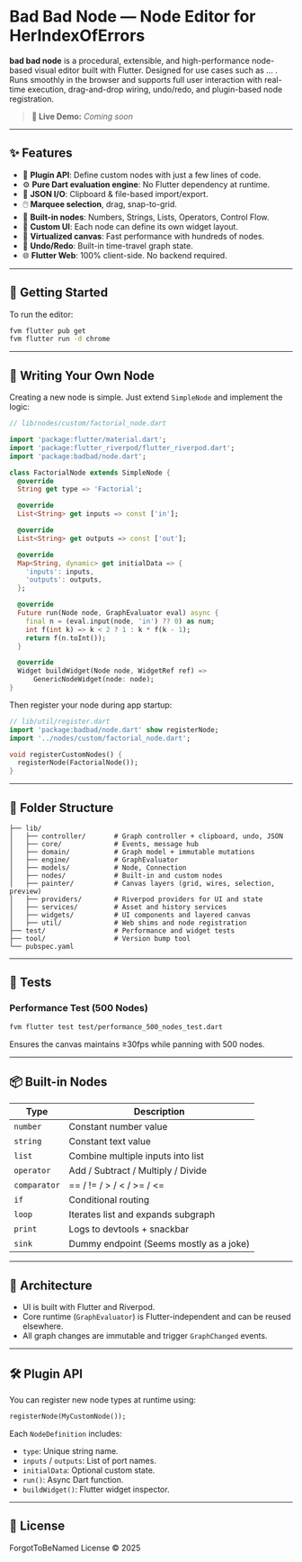 # Bad Bad Node — Node Editor for HerIndexOfErrors

**bad bad node** is a procedural, extensible, and high-performance node-based visual editor built with Flutter. Designed for use cases such as ... .
Runs smoothly in the browser and supports full user interaction with real-time execution, drag-and-drop wiring, undo/redo, and plugin-based node registration.

> **🎯 Live Demo:** _Coming soon_

---

## ✨ Features

- 🔌 **Plugin API**: Define custom nodes with just a few lines of code.
- ⚙️ **Pure Dart evaluation engine**: No Flutter dependency at runtime.
- 💾 **JSON I/O**: Clipboard & file-based import/export.
- 🖱️ **Marquee selection**, drag, snap-to-grid.
- 🧠 **Built-in nodes**: Numbers, Strings, Lists, Operators, Control Flow.
- 🧩 **Custom UI**: Each node can define its own widget layout.
- 🎨 **Virtualized canvas**: Fast performance with hundreds of nodes.
- 🧱 **Undo/Redo**: Built-in time-travel graph state.
- 🌐 **Flutter Web**: 100% client-side. No backend required.

---

## 🚀 Getting Started

To run the editor:

```bash
fvm flutter pub get
fvm flutter run -d chrome
```

---

## 🧩 Writing Your Own Node

Creating a new node is simple. Just extend `SimpleNode` and implement the logic:

```dart
// lib/nodes/custom/factorial_node.dart

import 'package:flutter/material.dart';
import 'package:flutter_riverpod/flutter_riverpod.dart';
import 'package:badbad/node.dart';

class FactorialNode extends SimpleNode {
  @override
  String get type => 'Factorial';

  @override
  List<String> get inputs => const ['in'];

  @override
  List<String> get outputs => const ['out'];

  @override
  Map<String, dynamic> get initialData => {
    'inputs': inputs,
    'outputs': outputs,
  };

  @override
  Future run(Node node, GraphEvaluator eval) async {
    final n = (eval.input(node, 'in') ?? 0) as num;
    int f(int k) => k < 2 ? 1 : k * f(k - 1);
    return f(n.toInt());
  }

  @override
  Widget buildWidget(Node node, WidgetRef ref) =>
      GenericNodeWidget(node: node);
}
```

Then register your node during app startup:

```dart
// lib/util/register.dart
import 'package:badbad/node.dart' show registerNode;
import '../nodes/custom/factorial_node.dart';

void registerCustomNodes() {
  registerNode(FactorialNode());
}
```

---

## 📂 Folder Structure

```
├── lib/
│   ├── controller/       # Graph controller + clipboard, undo, JSON
│   ├── core/             # Events, message hub
│   ├── domain/           # Graph model + immutable mutations
│   ├── engine/           # GraphEvaluator
│   ├── models/           # Node, Connection
│   ├── nodes/            # Built-in and custom nodes
│   ├── painter/          # Canvas layers (grid, wires, selection, preview)
│   ├── providers/        # Riverpod providers for UI and state
│   ├── services/         # Asset and history services
│   ├── widgets/          # UI components and layered canvas
│   ├── util/             # Web shims and node registration
├── test/                 # Performance and widget tests
├── tool/                 # Version bump tool
└── pubspec.yaml
```

---

## 🧪 Tests

### Performance Test (500 Nodes)

```bash
fvm flutter test test/performance_500_nodes_test.dart
```

Ensures the canvas maintains ≥30fps while panning with 500 nodes.

---

## 📦 Built-in Nodes

|    Type    |              Description                |
|------------|-----------------------------------------|
| `number`   | Constant number value                   |
| `string`   | Constant text value                     |
| `list`     | Combine multiple inputs into list       |
| `operator` | Add / Subtract / Multiply / Divide      |
| `comparator` | == / != / > / < / >= / <=             |
| `if`       | Conditional routing                     |
| `loop`     | Iterates list and expands subgraph      |
| `print`    | Logs to devtools + snackbar             |
| `sink`     | Dummy endpoint (Seems mostly as a joke) |

---

## 🧠 Architecture

- UI is built with Flutter and Riverpod.
- Core runtime (`GraphEvaluator`) is Flutter-independent and can be reused elsewhere.
- All graph changes are immutable and trigger `GraphChanged` events.

---

## 🛠️ Plugin API

You can register new node types at runtime using:

```dart
registerNode(MyCustomNode());
```

Each `NodeDefinition` includes:
- `type`: Unique string name.
- `inputs` / `outputs`: List of port names.
- `initialData`: Optional custom state.
- `run()`: Async Dart function.
- `buildWidget()`: Flutter widget inspector.

---

## 📃 License

ForgotToBeNamed License © 2025
